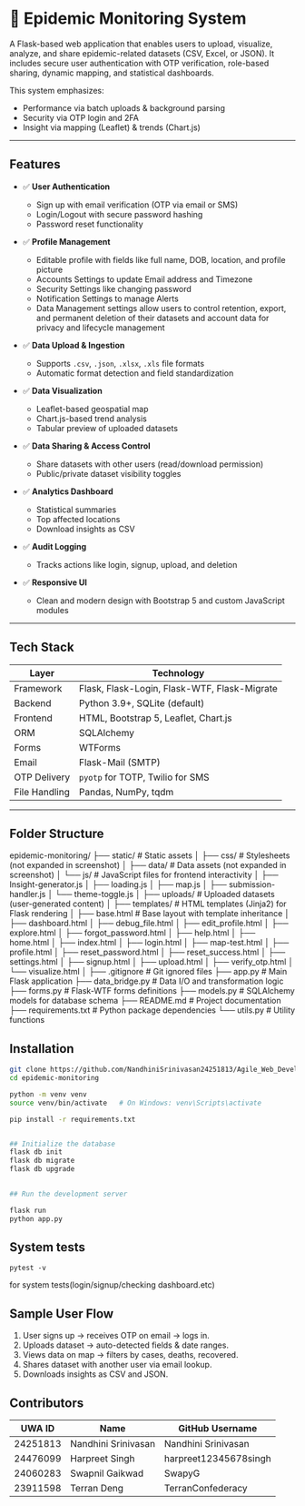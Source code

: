 # 🧬 Epidemic Monitoring System

A Flask-based web application that enables users to upload, visualize, analyze, and share epidemic-related datasets (CSV, Excel, or JSON). It includes secure user authentication with OTP verification, role-based sharing, dynamic mapping, and statistical dashboards.

This system emphasizes:
- Performance via batch uploads & background parsing
- Security via OTP login and 2FA
- Insight via mapping (Leaflet) & trends (Chart.js)
----------------------------------------------------------------------------------------------------

## Features

- ✅ **User Authentication**
  - Sign up with email verification (OTP via email or SMS)
  - Login/Logout with secure password hashing
  - Password reset functionality

- ✅ **Profile Management**
  - Editable profile with fields like full name, DOB, location, and profile picture
  - Accounts Settings to update Email address and Timezone
  - Security Settings like changing password
  - Notification Settings to manage Alerts
  - Data Management settings allow users to control retention, export, and permanent deletion of their datasets and account data for privacy and lifecycle management

- ✅ **Data Upload & Ingestion**
  - Supports `.csv`, `.json`, `.xlsx`, `.xls` file formats
  - Automatic format detection and field standardization

- ✅ **Data Visualization**
  - Leaflet-based geospatial map
  - Chart.js-based trend analysis
  - Tabular preview of uploaded datasets


- ✅ **Data Sharing & Access Control**
  - Share datasets with other users (read/download permission)
  - Public/private dataset visibility toggles

- ✅ **Analytics Dashboard**
  - Statistical summaries
  - Top affected locations
  - Download insights as CSV

- ✅ **Audit Logging**
  - Tracks actions like login, signup, upload, and deletion

- ✅ **Responsive UI**
  - Clean and modern design with Bootstrap 5 and custom JavaScript modules

----------------------------------------------------------------------------------------------------

## Tech Stack

| Layer         | Technology                              |
|--------------|------------------------------------------|
| Framework     | Flask, Flask-Login, Flask-WTF, Flask-Migrate |
| Backend       | Python 3.9+, SQLite (default)            |
| Frontend      | HTML, Bootstrap 5, Leaflet, Chart.js     |
| ORM           | SQLAlchemy                               |
| Forms         | WTForms                                  |
| Email         | Flask-Mail (SMTP)                        |
| OTP Delivery  | `pyotp` for TOTP, Twilio for SMS         |
| File Handling | Pandas, NumPy, tqdm                      |

---

## Folder Structure
epidemic-monitoring/
├── static/                      # Static assets
│   ├── css/                    # Stylesheets (not expanded in screenshot)
│   ├── data/                   # Data assets (not expanded in screenshot)
│   └── js/                     # JavaScript files for frontend interactivity
│       ├── Insight-generator.js
│       ├── loading.js
│       ├── map.js
│       ├── submission-handler.js
│       └── theme-toggle.js
│
├── uploads/                    # Uploaded datasets (user-generated content)
│
├── templates/                  # HTML templates (Jinja2) for Flask rendering
│   ├── base.html               # Base layout with template inheritance
│   ├── dashboard.html
│   ├── debug_file.html
│   ├── edit_profile.html
│   ├── explore.html
│   ├── forgot_password.html
│   ├── help.html
│   ├── home.html
│   ├── index.html
│   ├── login.html
│   ├── map-test.html
│   ├── profile.html
│   ├── reset_password.html
│   ├── reset_success.html
│   ├── settings.html
│   ├── signup.html
│   ├── upload.html
│   ├── verify_otp.html
│   └── visualize.html
│
├── .gitignore                  # Git ignored files
├── app.py                      # Main Flask application
├── data_bridge.py              # Data I/O and transformation logic
├── forms.py                    # Flask-WTF forms definitions
├── models.py                   # SQLAlchemy models for database schema
├── README.md                   # Project documentation
├── requirements.txt            # Python package dependencies
└── utils.py                    # Utility functions



## Installation
```bash
git clone https://github.com/NandhiniSrinivasan24251813/Agile_Web_Development
cd epidemic-monitoring

python -m venv venv
source venv/bin/activate   # On Windows: venv\Scripts\activate

pip install -r requirements.txt


## Initialize the database
flask db init
flask db migrate
flask db upgrade
 

## Run the development server

flask run 
python app.py

```

## System tests

```
pytest -v 
```
for system tests(login/signup/checking dashboard.etc)


## Sample User Flow
1. User signs up → receives OTP on email → logs in.
2. Uploads dataset → auto-detected fields & date ranges.
3. Views data on map → filters by cases, deaths, recovered.
4. Shares dataset with another user via email lookup.
5. Downloads insights as CSV and JSON.

## Contributors

| UWA ID   | Name               | GitHub Username         |
|----------|--------------------|--------------------------|
| 24251813 | Nandhini Srinivasan| Nandhini Srinivasan      |
| 24476099 | Harpreet Singh     | harpreet12345678singh    |
| 24060283 | Swapnil Gaikwad    | SwapyG                   |
| 23911598 | Terran Deng        | TerranConfederacy        |